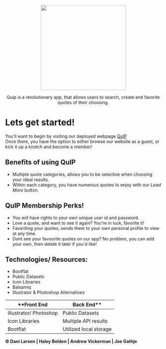<p align="center">
<img src="https://github.com/danilarsen16/QuIP/blob/master/QuipLogo.PNG" width="275">
</p>  

<p align="center">
Quip is a revolutionary app, that allows users to search, create and favorite quotes of their choosing.  
</p>
  
    
    
# Lets get started!  
You'll want to begin by visiting our deployed webpage [QuIP](https://fast-cliffs-70605.herokuapp.com/home.html)  
Once there, you have the option to either browse our website as a guest, or kick it up a knotch and become a member! 

## Benefits of using QuIP  
* Multiple quote categories, allows you to be selective when choosing your ideal reaults.
* Within each category, you have numerous quotes to enjoy with our *Load More* button.

## QuIP Membership Perks!
* You will have rights to your own unique user id and password.
* Love a quote, and want to see it again? You're in luck, favorite it!
* Favoriting your quotes, sends them to your own personal profile to view at any time.
* Dont see your favoorite quotes on our app? No problem, you can add your own, then delete it later if you'd like!  

## Technologies/ Resources:
* Bootflat
* Public Datasets
* Icon Libraries
* Balsamiq
* Illustrator & Photoshop Alternatives

        
**Front End | Back End**
------------ | -------------
Illustrator/ Photoshop | Public Datasets
Icon Libraries | Multiple API results
Bootflat | Utilized local storage  
  
    
**&copy; Dani Larsen | Haley Belden | Andrew Vickerman | Joe Gathje**
